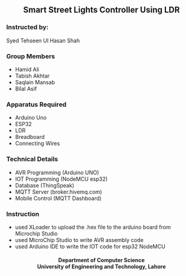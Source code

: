 
<div align="center">
<h2>
Smart Street Lights Controller Using LDR
</h2>
</div>

### Instructed by:
Syed Tehseen Ul Hasan Shah

### Group Members
- Hamid Ali 
- Tabish Akhtar
- Saqlain Mansab
- Bilal Asif

### Apparatus Required
- Arduino Uno
- ESP32
- LDR
- Breadboard
- Connecting Wires

### Technical Details
- AVR Programming (Arduino UNO) 
- IOT Programming (NodeMCU esp32)
- Database (ThingSpeak)
- MQTT Server (broker.hivemq.com)
- Mobile Control (MQTT Dashboard)

### Instruction 
- used XLoader to upload the .hex file to the arduino board from Microchip Studio
- used MicroChip Studio to write AVR assembly code
- used Arduino IDE to write the IOT code for esp32 NodeMCU

<div align="center">
<h4>
Department of Computer Science <br>
University of Engineering and Technology, Lahore
</h4>
<div>